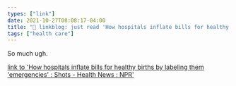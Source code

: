 ```yaml
---
types: ["link"]
date: 2021-10-27T08:08:17-04:00
title: "🔗 linkblog: just read 'How hospitals inflate bills for healthy births by labeling them 'emergencies' : Shots - Health News : NPR'"
tags: ["health care"]
---
```

So much ugh.
 
[link to 'How hospitals inflate bills for healthy births by labeling them 'emergencies' : Shots - Health News : NPR'](https://www.npr.org/sections/health-shots/2021/10/27/1049138668/childbirth-how-hospitals-inflate-bills)
